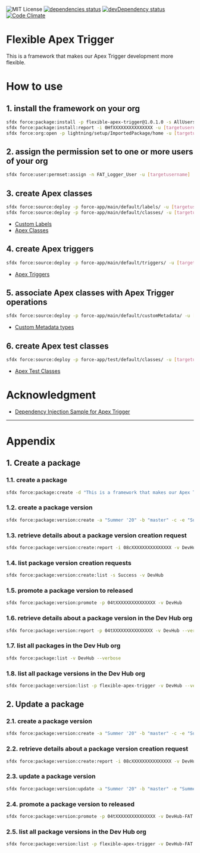 ![MIT License](http://img.shields.io/badge/license-MIT-blue.svg?style=flat)
[![dependencies status](https://david-dm.org/takahitomiyamoto/flexible-apex-trigger.svg)](https://david-dm.org/takahitomiyamoto/flexible-apex-trigger)
[![devDependency status](https://david-dm.org/takahitomiyamoto/flexible-apex-trigger/dev-status.svg)](https://david-dm.org/takahitomiyamoto/flexible-apex-trigger#info=devDependencies)
[![Code Climate](https://codeclimate.com/github/takahitomiyamoto/flexible-apex-trigger.svg)](https://codeclimate.com/github/takahitomiyamoto/flexible-apex-trigger)

# Flexible Apex Trigger

This is a framework that makes our Apex Trigger development more flexible.

# How to use

## 1. install the framework on your org

```sh
sfdx force:package:install -p flexible-apex-trigger@1.0.1.0 -s AllUsers -u [targetusername]
sfdx force:package:install:report -i 0HfXXXXXXXXXXXXXXX -u [targetusername]
sfdx force:org:open -p lightning/setup/ImportedPackage/home -u [targetusername]
```

## 2. assign the permission set to one or more users of your org

```sh
sfdx force:user:permset:assign -n FAT_Logger_User -u [targetusername]
```

## 3. create Apex classes

```sh
sfdx force:source:deploy -p force-app/main/default/labels/ -u [targetusername]
sfdx force:source:deploy -p force-app/main/default/classes/ -u [targetusername]
```

- [Custom Labels](https://github.com/takahitomiyamoto/flexible-apex-trigger/tree/master/force-app/main/default/labels)
- [Apex Classes](https://github.com/takahitomiyamoto/flexible-apex-trigger/tree/master/force-app/main/default/classes)

## 4. create Apex triggers

```sh
sfdx force:source:deploy -p force-app/main/default/triggers/ -u [targetusername]
```

- [Apex Triggers](https://github.com/takahitomiyamoto/flexible-apex-trigger/tree/master/force-app/main/default/triggers)

## 5. associate Apex classes with Apex Trigger operations

```sh
sfdx force:source:deploy -p force-app/main/default/customMetadata/ -u [targetusername]
```

- [Custom Metadata types](https://github.com/takahitomiyamoto/flexible-apex-trigger/tree/master/force-app/main/default/customMetadata)

## 6. create Apex test classes

```sh
sfdx force:source:deploy -p force-app/test/default/classes/ -u [targetusername]
```

- [Apex Test Classes](https://github.com/takahitomiyamoto/flexible-apex-trigger/tree/master/force-app/test/default/classes)

# Acknowledgment

- [Dependency Injection Sample for Apex Trigger](https://github.com/takahitomiyamoto/di-sample-apex-trigger)

---

# Appendix

## 1. Create a package

### 1.1. create a package

```sh
sfdx force:package:create -d "This is a framework that makes our Apex Trigger development more flexible." -e -n "flexible-apex-trigger" -r force-app-fat -t Unlocked -v DevHub
```

### 1.2. create a package version

```sh
sfdx force:package:version:create -a "Summer '20" -b "master" -c -e "Summer '20 (API version 49.0)" -f config/project-scratch-def.json -n 1.0.0.0 -p 0HoXXXXXXXXXXXXXXX -t v49.0 -v DevHub -x --postinstallurl "https://github.com/takahitomiyamoto/flexible-apex-trigger" --releasenotesurl "https://github.com/takahitomiyamoto/flexible-apex-trigger/releases"
```

### 1.3. retrieve details about a package version creation request

```sh
sfdx force:package:version:create:report -i 08cXXXXXXXXXXXXXXX -v DevHub
```

### 1.4. list package version creation requests

```sh
sfdx force:package:version:create:list -s Success -v DevHub
```

### 1.5. promote a package version to released

```sh
sfdx force:package:version:promote -p 04tXXXXXXXXXXXXXXX -v DevHub
```

### 1.6. retrieve details about a package version in the Dev Hub org

```sh
sfdx force:package:version:report -p 04tXXXXXXXXXXXXXXX -v DevHub --verbose
```

### 1.7. list all packages in the Dev Hub org

```sh
sfdx force:package:list -v DevHub --verbose
```

### 1.8. list all package versions in the Dev Hub org

```sh
sfdx force:package:version:list -p flexible-apex-trigger -v DevHub --verbose
```

## 2. Update a package

### 2.1. create a package version

```sh
sfdx force:package:version:create -a "Summer '20" -b "master" -c -e "Summer '20 (API version 49.0)" -f config/project-scratch-def.json -n 1.0.1.0 -p 0HoXXXXXXXXXXXXXXX -t v49.0 -v DevHub-FAT -x --postinstallurl "https://github.com/takahitomiyamoto/flexible-apex-trigger" --releasenotesurl "https://github.com/takahitomiyamoto/flexible-apex-trigger/releases"
```

### 2.2. retrieve details about a package version creation request

```sh
sfdx force:package:version:create:report -i 08cXXXXXXXXXXXXXXX -v DevHub-FAT
```

### 2.3. update a package version

```sh
sfdx force:package:version:update -a "Summer '20" -b "master" -e "Summer '20 (API version 49.0)" -p 04tXXXXXXXXXXXXXXX -t v49.0 -v DevHub-FAT
```

### 2.4. promote a package version to released

```sh
sfdx force:package:version:promote -p 04tXXXXXXXXXXXXXXX -v DevHub-FAT
```

### 2.5. list all package versions in the Dev Hub org

```sh
sfdx force:package:version:list -p flexible-apex-trigger -v DevHub-FAT --verbose
```

